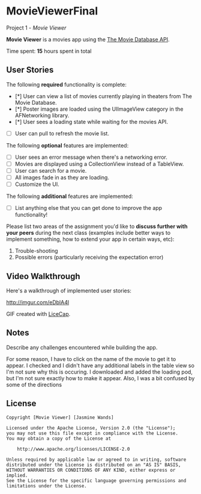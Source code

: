 # MovieViewerFinal
 Project 1 - *Movie Viewer*

**Movie Viewer** is a movies app using the [The Movie Database API](http://docs.themoviedb.apiary.io/#).

Time spent: **15** hours spent in total

## User Stories

The following **required** functionality is complete:

- [*] User can view a list of movies currently playing in theaters from The Movie Database.
- [*] Poster images are loaded using the UIImageView category in the AFNetworking library.
- [*] User sees a loading state while waiting for the movies API.
- [ ] User can pull to refresh the movie list.

The following **optional** features are implemented:

- [ ] User sees an error message when there's a networking error.
- [ ] Movies are displayed using a CollectionView instead of a TableView.
- [ ] User can search for a movie.
- [ ] All images fade in as they are loading.
- [ ] Customize the UI.

The following **additional** features are implemented:

- [ ] List anything else that you can get done to improve the app functionality!

Please list two areas of the assignment you'd like to **discuss further with your peers** during the next class (examples include better ways to implement something, how to extend your app in certain ways, etc):

1. Trouble-shooting
2. Possible errors (particularly receiving the expectation error)

## Video Walkthrough 

Here's a walkthrough of implemented user stories:

http://imgur.com/eDblA4l

GIF created with [LiceCap](http://www.cockos.com/licecap/).

## Notes

Describe any challenges encountered while building the app.

For some reason, I have to click on the name of the movie to get it to appear. I checked and I didn't have any additional labels in the table view so I'm not sure why this is occuring.
I downloaded and added the loading pod, but I'm not sure exactly how to make it appear.
Also, I was a bit confused by some of the directions

## License

    Copyright [Movie Viewer] [Jasmine Wands]

    Licensed under the Apache License, Version 2.0 (the "License");
    you may not use this file except in compliance with the License.
    You may obtain a copy of the License at

        http://www.apache.org/licenses/LICENSE-2.0

    Unless required by applicable law or agreed to in writing, software
    distributed under the License is distributed on an "AS IS" BASIS,
    WITHOUT WARRANTIES OR CONDITIONS OF ANY KIND, either express or implied.
    See the License for the specific language governing permissions and
    limitations under the License.
